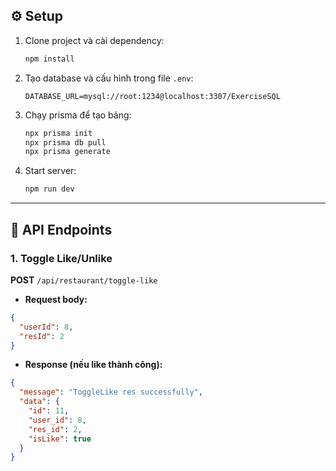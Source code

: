 
## ⚙️ Setup
1. Clone project và cài dependency:
   ```bash
   npm install
   ```
2. Tạo database và cấu hình trong file `.env`:
   ```env
   DATABASE_URL=mysql://root:1234@localhost:3307/ExerciseSQL
   ```
3. Chạy prisma để tạo bảng:
   ```bash
   npx prisma init
   npx prisma db pull
   npx prisma generate
   ```
4. Start server:
   ```bash
   npm run dev
   ```

---

## 📌 API Endpoints

### 1. Toggle Like/Unlike
**POST** `/api/restaurant/toggle-like`

- **Request body:**
```json
{
  "userId": 8,
  "resId": 2
}
```

- **Response (nếu like thành công):**
```json
{
  "message": "ToggleLike res successfully",
  "data": {
    "id": 11,
    "user_id": 8,
    "res_id": 2,
    "isLike": true
  }
}
```

